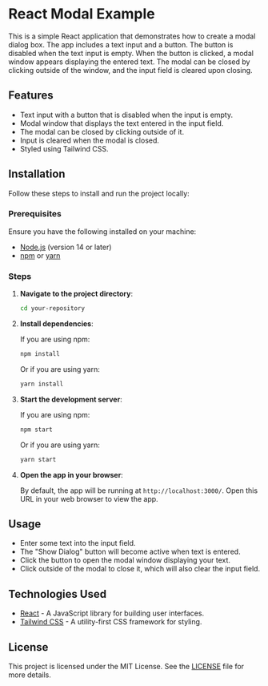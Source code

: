 # React Modal Example

This is a simple React application that demonstrates how to create a modal dialog box. The app includes a text input and a button. The button is disabled when the text input is empty. When the button is clicked, a modal window appears displaying the entered text. The modal can be closed by clicking outside of the window, and the input field is cleared upon closing.

## Features

- Text input with a button that is disabled when the input is empty.
- Modal window that displays the text entered in the input field.
- The modal can be closed by clicking outside of it.
- Input is cleared when the modal is closed.
- Styled using Tailwind CSS.

## Installation

Follow these steps to install and run the project locally:

### Prerequisites

Ensure you have the following installed on your machine:

- [Node.js](https://nodejs.org/) (version 14 or later)
- [npm](https://www.npmjs.com/) or [yarn](https://yarnpkg.com/)

### Steps

1. **Navigate to the project directory**:

   ```bash
   cd your-repository
   ```

2. **Install dependencies**:

   If you are using npm:

   ```bash
   npm install
   ```

   Or if you are using yarn:

   ```bash
   yarn install
   ```

3. **Start the development server**:

   If you are using npm:

   ```bash
   npm start
   ```

   Or if you are using yarn:

   ```bash
   yarn start
   ```

4. **Open the app in your browser**:

   By default, the app will be running at `http://localhost:3000/`. Open this URL in your web browser to view the app.

## Usage

- Enter some text into the input field.
- The "Show Dialog" button will become active when text is entered.
- Click the button to open the modal window displaying your text.
- Click outside of the modal to close it, which will also clear the input field.

## Technologies Used

- [React](https://reactjs.org/) - A JavaScript library for building user interfaces.
- [Tailwind CSS](https://tailwindcss.com/) - A utility-first CSS framework for styling.

## License

This project is licensed under the MIT License. See the [LICENSE](LICENSE) file for more details.

